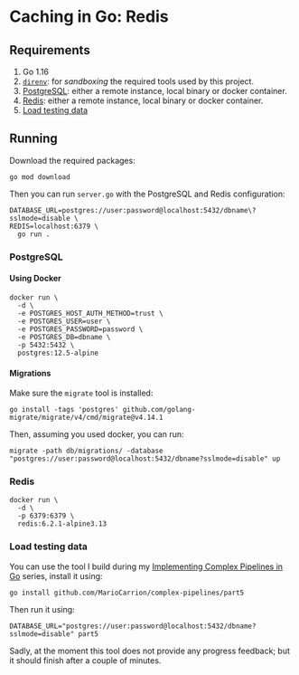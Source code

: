 # Caching in Go: Redis

## Requirements

1. Go 1.16
1. [`direnv`](https://mariocarrion.com/2020/11/20/golang-go-tool-direnv.html): for _sandboxing_ the required tools used by this project.
1. [PostgreSQL](#postgresql): either a remote instance, local binary or docker container.
1. [Redis](#memcached): either a remote instance, local binary or docker container.
1. [Load testing data](#load-testing-data)

## Running

Download the required packages:

```
go mod download
```

Then you can run `server.go` with the PostgreSQL and Redis configuration:

```
DATABASE_URL=postgres://user:password@localhost:5432/dbname\?sslmode=disable \
REDIS=localhost:6379 \
  go run .
```

### PostgreSQL

#### Using Docker

```
docker run \
  -d \
  -e POSTGRES_HOST_AUTH_METHOD=trust \
  -e POSTGRES_USER=user \
  -e POSTGRES_PASSWORD=password \
  -e POSTGRES_DB=dbname \
  -p 5432:5432 \
  postgres:12.5-alpine
```

#### Migrations

Make sure the `migrate` tool is installed:

```
go install -tags 'postgres' github.com/golang-migrate/migrate/v4/cmd/migrate@v4.14.1
```

Then, assuming you used docker, you can run:

```
migrate -path db/migrations/ -database "postgres://user:password@localhost:5432/dbname?sslmode=disable" up
```

### Redis

```
docker run \
  -d \
  -p 6379:6379 \
  redis:6.2.1-alpine3.13
```

### Load testing data

You can use the tool I build during my [Implementing Complex Pipelines in Go](https://mariocarrion.com/2020/08/27/go-implementing-complex-pipelines-part-5.html) series, install it using:

```
go install github.com/MarioCarrion/complex-pipelines/part5
```

Then run it using:

```
DATABASE_URL="postgres://user:password@localhost:5432/dbname?sslmode=disable" part5
```

Sadly, at the moment this tool does not provide any progress feedback; but it should finish after a couple of minutes.
